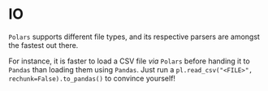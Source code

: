 # IO

`Polars` supports different file types, and its respective parsers are amongst the fastest
out there.

For instance, it is faster to load a CSV file *via* `Polars` before handing it to `Pandas`
than loading them using `Pandas`. Just run a
`pl.read_csv("<FILE>", rechunk=False).to_pandas()` to convince yourself!

